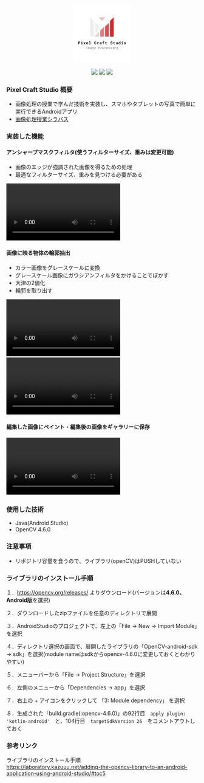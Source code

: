 <p align="center"> 
  <img src="img/logo.png" width=30%>
</p>
<p align="center"> 
  <img src="https://img.shields.io/badge/-Java-red.svg?logo=Java&style=flat" />
  <img src="https://img.shields.io/badge/-Android Studio-black.svg?logo=Java&style=flat" />
  <img src="https://img.shields.io/badge/-GitHub-181717.svg?logo=github&style=flat" />
</p>

### Pixel Craft Studio 概要
- 画像処理の授業で学んだ技術を実装し、スマホやタブレットの写真で簡単に実行できるAndroidアプリ
- <a href="https://alss-portal.gifu-u.ac.jp/campusweb/slbssbdr.do?value(risyunen)=2022&value(semekikn)=1&value(kougicd)=1TDB8343A0&value(crclumcd)=T-2022)">画像処理授業シラバス</a>

### 実装した機能
#### アンシャープマスクフィルタ(使うフィルターサイズ、重みは変更可能)
  - 画像のエッジが強調された画像を得るための処理
  - 最適なフィルターサイズ、重みを見つける必要がある

    
  <video src="https://github.com/Da-Tsuchi/ImageProcessingApp/assets/117258037/cf04af73-2843-4763-8a2a-1db9f795c5b8"></video>
      
#### 画像に映る物体の輪郭抽出
  - カラー画像をグレースケールに変換
  - グレースケール画像にガウシアンフィルタをかけることでぼかす
  - 大津の2値化
  - 輪郭を取り出す

  <video src=https://github.com/Da-Tsuchi/ImageProcessingApp/assets/117258037/ce174a84-a9b3-48de-b4dd-b190ed074955></video>
  <video src=https://github.com/Da-Tsuchi/ImageProcessingApp/assets/117258037/059bedbc-ce2d-49a3-9c13-ede5093f9e74></video>
  
  
#### 編集した画像にペイント・編集後の画像をギャラリーに保存
  <video src=https://github.com/Da-Tsuchi/ImageProcessingApp/assets/117258037/9c329c03-e4f0-4cd5-98fc-a244b8e0fa7f></video>
  



### 使用した技術
- Java(Android Studio)
- OpenCV 4.6.0

### 注意事項
- リポジトリ容量を食うので、ライブラリ(openCV)はPUSHしていない

### ライブラリのインストール手順
１．https://opencv.org/releases/ よりダウンロード(バージョンは**4.6.0、Android版**を選択)

２．ダウンロードしたzipファイルを任意のディレクトリで展開

３．AndroidStudioのプロジェクトで、左上の「File -> New -> Import Module」を選択

４．ディレクトリ選択の画面で、展開したライブラリの「OpenCV-android-sdk -> sdk」を選択(module nameはsdkからopencv-4.6.0に変更しておくとわかりやすい)

５．メニューバーから「File -> Project Structure」を選択

６．左側のメニューから「Dependencies -> app」を選択

７．右上の + アイコンをクリックして 「3: Module dependency」 を選択

８．生成された「build.gradle(:opencv-4.6.0)」の92行目　`apply plugin: 'kotlin-android'`　と、104行目　`targetSdkVersion 26`　をコメントアウトしておく

### 参考リンク
ライブラリのインストール手順\
https://laboratory.kazuuu.net/adding-the-opencv-library-to-an-android-application-using-android-studio/#toc5
